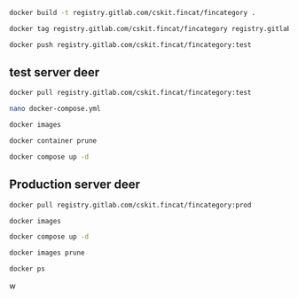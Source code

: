 ```bash
docker build -t registry.gitlab.com/cskit.fincat/fincategory .
```

```bash
docker tag registry.gitlab.com/cskit.fincat/fincategory registry.gitlab.com/cskit.fincat/fincategory:test
```

```bash
docker push registry.gitlab.com/cskit.fincat/fincategory:test
```

## test server deer

```bash
docker pull registry.gitlab.com/cskit.fincat/fincategory:test
```

```bash
nano docker-compose.yml
```

```bash
docker images
```

```bash
docker container prune
```

```bash
docker compose up -d
```

## Production server deer

```bash
docker pull registry.gitlab.com/cskit.fincat/fincategory:prod
```

```bash
docker images
```

```bash
docker compose up -d
```

```bash
docker images prune
```

```bash
docker ps
```
w